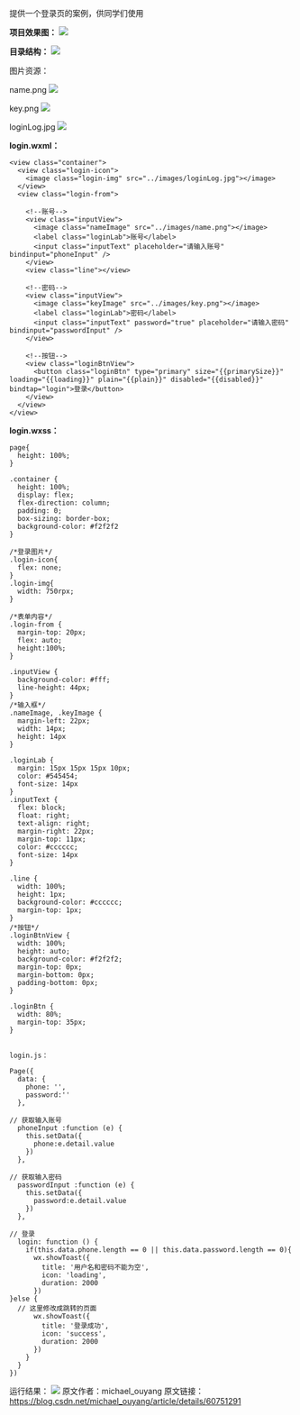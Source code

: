 提供一个登录页的案例，供同学们使用

**项目效果图：**
![](https://upload-images.jianshu.io/upload_images/19956127-2b8440573c59b361.png?imageMogr2/auto-orient/strip%7CimageView2/2/w/1240)


**目录结构：**
![](https://upload-images.jianshu.io/upload_images/19956127-235186ce302d538a.png?imageMogr2/auto-orient/strip%7CimageView2/2/w/1240)


图片资源：

name.png
![](https://upload-images.jianshu.io/upload_images/19956127-9251070cf870f07d.png?imageMogr2/auto-orient/strip%7CimageView2/2/w/1240)

key.png
![](https://upload-images.jianshu.io/upload_images/19956127-95329bec26860162.png?imageMogr2/auto-orient/strip%7CimageView2/2/w/1240)

loginLog.jpg
![](https://upload-images.jianshu.io/upload_images/19956127-866bcd40f108a585.png?imageMogr2/auto-orient/strip%7CimageView2/2/w/1240)


**login.wxml：**
```
<view class="container">
  <view class="login-icon">
    <image class="login-img" src="../images/loginLog.jpg"></image>
  </view>
  <view class="login-from">
 
    <!--账号-->
    <view class="inputView">
      <image class="nameImage" src="../images/name.png"></image>
      <label class="loginLab">账号</label>
      <input class="inputText" placeholder="请输入账号" bindinput="phoneInput" />
    </view>
    <view class="line"></view>
 
    <!--密码-->
    <view class="inputView">
      <image class="keyImage" src="../images/key.png"></image>
      <label class="loginLab">密码</label>
      <input class="inputText" password="true" placeholder="请输入密码" bindinput="passwordInput" />
    </view>
 
    <!--按钮-->
    <view class="loginBtnView">
      <button class="loginBtn" type="primary" size="{{primarySize}}" loading="{{loading}}" plain="{{plain}}" disabled="{{disabled}}" bindtap="login">登录</button>
    </view>
  </view>
</view>
```

**login.wxss：**
```
page{
  height: 100%;
}
 
.container {
  height: 100%;
  display: flex;
  flex-direction: column;
  padding: 0;
  box-sizing: border-box;
  background-color: #f2f2f2
} 
 
/*登录图片*/
.login-icon{
  flex: none;
}
.login-img{
  width: 750rpx;
}
 
/*表单内容*/
.login-from {
  margin-top: 20px;
  flex: auto;
  height:100%;
}
 
.inputView {
  background-color: #fff;
  line-height: 44px;
}
/*输入框*/
.nameImage, .keyImage {
  margin-left: 22px;
  width: 14px;
  height: 14px
}
 
.loginLab {
  margin: 15px 15px 15px 10px;
  color: #545454;
  font-size: 14px
}
.inputText {
  flex: block;
  float: right;
  text-align: right;
  margin-right: 22px;
  margin-top: 11px;
  color: #cccccc;
  font-size: 14px
}
 
.line {
  width: 100%;
  height: 1px;
  background-color: #cccccc;
  margin-top: 1px;
}
/*按钮*/
.loginBtnView {
  width: 100%;
  height: auto;
  background-color: #f2f2f2;
  margin-top: 0px;
  margin-bottom: 0px;
  padding-bottom: 0px;
}
 
.loginBtn {
  width: 80%;
  margin-top: 35px;
}


login.js：

Page({
  data: {
    phone: '',
    password:''
  },
 
// 获取输入账号
  phoneInput :function (e) {
    this.setData({
      phone:e.detail.value
    })
  },
 
// 获取输入密码
  passwordInput :function (e) {
    this.setData({
      password:e.detail.value
    })
  },
 
// 登录
  login: function () {
    if(this.data.phone.length == 0 || this.data.password.length == 0){
      wx.showToast({  
        title: '用户名和密码不能为空',  
        icon: 'loading',  
        duration: 2000  
      })  
}else {
  // 这里修改成跳转的页面
      wx.showToast({  
        title: '登录成功',  
        icon: 'success',  
        duration: 2000  
      })  
    }  
  }
})
```

运行结果：
![](https://upload-images.jianshu.io/upload_images/19956127-b6fee530db1a2324.gif?imageMogr2/auto-orient/strip)
原文作者：michael_ouyang
原文链接：https://blog.csdn.net/michael_ouyang/article/details/60751291
